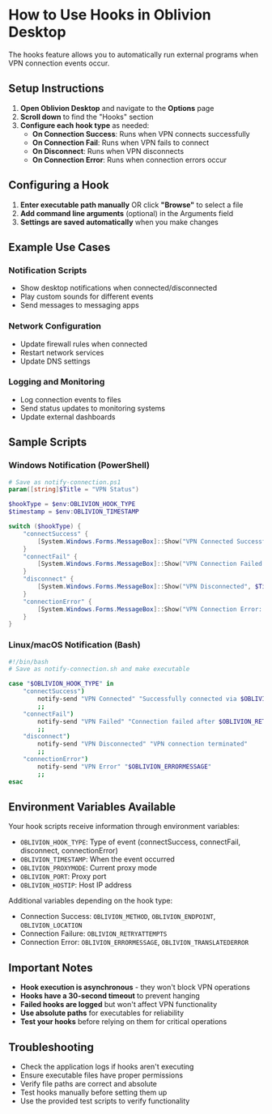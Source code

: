 # How to Use Hooks in Oblivion Desktop

The hooks feature allows you to automatically run external programs when VPN connection events occur.

## Setup Instructions

1. **Open Oblivion Desktop** and navigate to the **Options** page
2. **Scroll down** to find the "Hooks" section
3. **Configure each hook type** as needed:
    - **On Connection Success**: Runs when VPN connects successfully
    - **On Connection Fail**: Runs when VPN fails to connect
    - **On Disconnect**: Runs when VPN disconnects
    - **On Connection Error**: Runs when connection errors occur

## Configuring a Hook

1. **Enter executable path manually** OR click **"Browse"** to select a file
2. **Add command line arguments** (optional) in the Arguments field
3. **Settings are saved automatically** when you make changes

## Example Use Cases

### Notification Scripts

- Show desktop notifications when connected/disconnected
- Play custom sounds for different events
- Send messages to messaging apps

### Network Configuration

- Update firewall rules when connected
- Restart network services
- Update DNS settings

### Logging and Monitoring

- Log connection events to files
- Send status updates to monitoring systems
- Update external dashboards

## Sample Scripts

### Windows Notification (PowerShell)

```powershell
# Save as notify-connection.ps1
param([string]$Title = "VPN Status")

$hookType = $env:OBLIVION_HOOK_TYPE
$timestamp = $env:OBLIVION_TIMESTAMP

switch ($hookType) {
    "connectSuccess" {
        [System.Windows.Forms.MessageBox]::Show("VPN Connected Successfully!", $Title)
    }
    "connectFail" {
        [System.Windows.Forms.MessageBox]::Show("VPN Connection Failed!", $Title)
    }
    "disconnect" {
        [System.Windows.Forms.MessageBox]::Show("VPN Disconnected", $Title)
    }
    "connectionError" {
        [System.Windows.Forms.MessageBox]::Show("VPN Connection Error: $env:OBLIVION_ERRORMESSAGE", $Title)
    }
}
```

### Linux/macOS Notification (Bash)

```bash
#!/bin/bash
# Save as notify-connection.sh and make executable

case "$OBLIVION_HOOK_TYPE" in
    "connectSuccess")
        notify-send "VPN Connected" "Successfully connected via $OBLIVION_PROXYMODE"
        ;;
    "connectFail")
        notify-send "VPN Failed" "Connection failed after $OBLIVION_RETRYATTEMPTS attempts"
        ;;
    "disconnect")
        notify-send "VPN Disconnected" "VPN connection terminated"
        ;;
    "connectionError")
        notify-send "VPN Error" "$OBLIVION_ERRORMESSAGE"
        ;;
esac
```

## Environment Variables Available

Your hook scripts receive information through environment variables:

- `OBLIVION_HOOK_TYPE`: Type of event (connectSuccess, connectFail, disconnect, connectionError)
- `OBLIVION_TIMESTAMP`: When the event occurred
- `OBLIVION_PROXYMODE`: Current proxy mode
- `OBLIVION_PORT`: Proxy port
- `OBLIVION_HOSTIP`: Host IP address

Additional variables depending on the hook type:

- Connection Success: `OBLIVION_METHOD`, `OBLIVION_ENDPOINT`, `OBLIVION_LOCATION`
- Connection Failure: `OBLIVION_RETRYATTEMPTS`
- Connection Error: `OBLIVION_ERRORMESSAGE`, `OBLIVION_TRANSLATEDERROR`

## Important Notes

- **Hook execution is asynchronous** - they won't block VPN operations
- **Hooks have a 30-second timeout** to prevent hanging
- **Failed hooks are logged** but won't affect VPN functionality
- **Use absolute paths** for executables for reliability
- **Test your hooks** before relying on them for critical operations

## Troubleshooting

- Check the application logs if hooks aren't executing
- Ensure executable files have proper permissions
- Verify file paths are correct and absolute
- Test hooks manually before setting them up
- Use the provided test scripts to verify functionality
